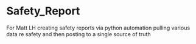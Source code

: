 # Safety_Report
For Matt LH creating safety reports via python automation pulling various data re safety and then posting to a single source of truth
